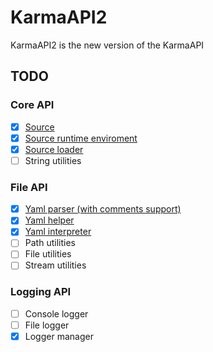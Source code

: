 # KarmaAPI2
KarmaAPI2 is the new version of the KarmaAPI

## TODO

### Core API
- [X] [Source](https://github.com/KarmaDeb/KarmaAPI2/blob/master/KarmaAPI-Core/src/main/java/es/karmadev/api/core/source/KarmaSource.java)
- [X] [Source runtime enviroment](https://github.com/KarmaDeb/KarmaAPI2/blob/master/KarmaAPI-Core/src/main/java/es/karmadev/api/core/source/runtime/SourceRuntime.java)
- [X] [Source loader](https://github.com/KarmaDeb/KarmaAPI2/blob/master/KarmaAPI-Core/src/main/java/es/karmadev/api/core/source/SourceLoader.java)
- [ ] String utilities

### File API
- [X] [Yaml parser (with comments support)](https://github.com/KarmaDeb/KarmaAPI2/blob/master/KarmaAPI-Core/src/main/java/es/karmadev/api/file/yaml/handler/YamlReader.java)
- [X] [Yaml helper](https://github.com/KarmaDeb/KarmaAPI2/blob/master/KarmaAPI-Core/src/main/java/es/karmadev/api/file/yaml/handler/YamlHandler.java)
- [X] [Yaml interpreter](https://github.com/KarmaDeb/KarmaAPI2/blob/master/KarmaAPI-Core/src/main/java/es/karmadev/api/file/yaml/YamlFileHandler.java)
- [ ] Path utilities
- [ ] File utilities
- [ ] Stream utilities

### Logging API
- [ ] Console logger
- [ ] File logger
- [X] Logger manager
